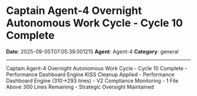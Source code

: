 # Captain Agent-4 Overnight Autonomous Work Cycle - Cycle 10 Complete

**Date**: 2025-09-05T07:05:39.001215
**Agent**: Agent-4
**Category**: general

---

Captain Agent-4 Overnight Autonomous Work Cycle - Cycle 10 Complete - Performance Dashboard Engine KISS Cleanup Applied - Performance Dashboard Engine (310→293 lines) - V2 Compliance Monitoring - 1 File Above 300 Lines Remaining - Strategic Oversight Maintained
